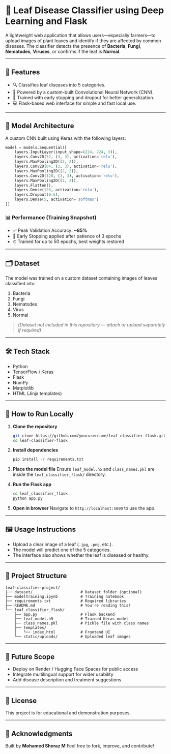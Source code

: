 
# 🌿 Leaf Disease Classifier using Deep Learning and Flask

A lightweight web application that allows users—especially farmers—to upload images of plant leaves and identify if they are affected by common diseases. The classifier detects the presence of **Bacteria**, **Fungi**, **Nematodes**, **Viruses**, or confirms if the leaf is **Normal**.

---

## 📌 Features

- 🔍 Classifies leaf diseases into 5 categories.
- 🧠 Powered by a custom-built Convolutional Neural Network (CNN).
- 🧪 Trained with early stopping and dropout for better generalization.
- 💻 Flask-based web interface for simple and fast local use.

---

## 🧠 Model Architecture

A custom CNN built using Keras with the following layers:

```python
model = models.Sequential([
    layers.InputLayer(input_shape=(224, 224, 3)),
    layers.Conv2D(32, (3, 3), activation='relu'),
    layers.MaxPooling2D((2, 2)),
    layers.Conv2D(64, (3, 3), activation='relu'),
    layers.MaxPooling2D((2, 2)),
    layers.Conv2D(128, (3, 3), activation='relu'),
    layers.MaxPooling2D((2, 2)),
    layers.Flatten(),
    layers.Dense(128, activation='relu'),
    layers.Dropout(0.5),
    layers.Dense(5, activation='softmax')
])
```

### 📊 Performance (Training Snapshot)

- ✅ Peak Validation Accuracy: **~85%**
- 🔁 Early Stopping applied after patience of 3 epochs
- ⏱ Trained for up to 50 epochs, best weights restored

---

## 🗂 Dataset

The model was trained on a custom dataset containing images of leaves classified into:

1. Bacteria
2. Fungi
3. Nematodes
4. Virus
5. Normal

> *(Dataset not included in this repository — attach or upload separately if required)*

---

## 🛠 Tech Stack

- Python
- TensorFlow / Keras
- Flask
- NumPy
- Matplotlib
- HTML (Jinja templates)

---

## 🚀 How to Run Locally

1. **Clone the repository**
   ```bash
   git clone https://github.com/yourusername/leaf-classifier-flask.git
   cd leaf-classifier-flask
   ```

2. **Install dependencies**
   ```bash
   pip install -r requirements.txt
   ```

3. **Place the model file**
   Ensure `leaf_model.h5` and `class_names.pkl` are inside the `leaf_classifier_flask/` directory.

4. **Run the Flask app**
   ```bash
   cd leaf_classifier_flask
   python app.py
   ```

5. **Open in browser**
   Navigate to `http://localhost:5000` to use the app.

---

## 🖼️ Usage Instructions

- Upload a clear image of a leaf (`.jpg`, `.png`, etc.).
- The model will predict one of the 5 categories.
- The interface also shows whether the leaf is diseased or healthy.

---

## 📌 Project Structure

```
leaf-classifier-project/
├── dataset/                     # Dataset folder (optional)
├── modeltraining.ipynb          # Training notebook
├── requirements.txt             # Required libraries
├── README.md                    # You're reading this!
└── leaf_classifier_flask/
    ├── app.py                   # Flask backend
    ├── leaf_model.h5            # Trained Keras model
    ├── class_names.pkl          # Pickle file with class names
    ├── templates/
    │   └── index.html           # Frontend UI
    └── static/uploads/          # Uploaded leaf images
```

---

## 🚧 Future Scope

- Deploy on Render / Hugging Face Spaces for public access
- Integrate multilingual support for wider usability
- Add disease description and treatment suggestions

---

## 📄 License

This project is for educational and demonstration purposes.

---

## 🙌 Acknowledgments

Built by **Mohamed Sheraz M** 
Feel free to fork, improve, and contribute!
